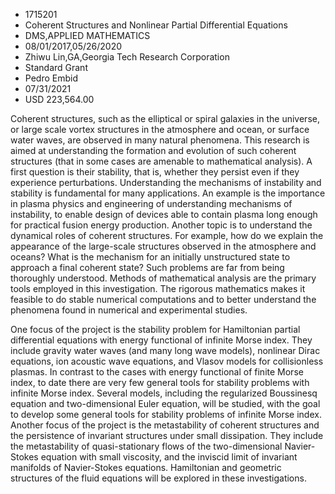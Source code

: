 
* 1715201
* Coherent Structures and Nonlinear Partial Differential Equations
* DMS,APPLIED MATHEMATICS
* 08/01/2017,05/26/2020
* Zhiwu Lin,GA,Georgia Tech Research Corporation
* Standard Grant
* Pedro Embid
* 07/31/2021
* USD 223,564.00

Coherent structures, such as the elliptical or spiral galaxies in the universe,
or large scale vortex structures in the atmosphere and ocean, or surface water
waves, are observed in many natural phenomena. This research is aimed at
understanding the formation and evolution of such coherent structures (that in
some cases are amenable to mathematical analysis). A first question is their
stability, that is, whether they persist even if they experience perturbations.
Understanding the mechanisms of instability and stability is fundamental for
many applications. An example is the importance in plasma physics and
engineering of understanding mechanisms of instability, to enable design of
devices able to contain plasma long enough for practical fusion energy
production. Another topic is to understand the dynamical roles of coherent
structures. For example, how do we explain the appearance of the large-scale
structures observed in the atmosphere and oceans? What is the mechanism for an
initially unstructured state to approach a final coherent state? Such problems
are far from being thoroughly understood. Methods of mathematical analysis are
the primary tools employed in this investigation. The rigorous mathematics makes
it feasible to do stable numerical computations and to better understand the
phenomena found in numerical and experimental studies.

One focus of the project is the stability problem for Hamiltonian partial
differential equations with energy functional of infinite Morse index. They
include gravity water waves (and many long wave models), nonlinear Dirac
equations, ion acoustic wave equations, and Vlasov models for collisionless
plasmas. In contrast to the cases with energy functional of finite Morse index,
to date there are very few general tools for stability problems with infinite
Morse index. Several models, including the regularized Boussinesq equation and
two-dimensional Euler equation, will be studied, with the goal to develop some
general tools for stability problems of infinite Morse index. Another focus of
the project is the metastability of coherent structures and the persistence of
invariant structures under small dissipation. They include the metastability of
quasi-stationary flows of the two-dimensional Navier-Stokes equation with small
viscosity, and the inviscid limit of invariant manifolds of Navier-Stokes
equations. Hamiltonian and geometric structures of the fluid equations will be
explored in these investigations.
